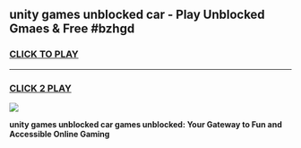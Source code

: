
## unity games unblocked car - Play Unblocked Gmaes & Free #bzhgd
<h3>
<a href="https://premium.freeplayer.one?title=unity_games_unblocked_car&ref=03M">CLICK TO PLAY</a></h3>
<hr>

<h3>
<a href="https://premium.freeplayer.one?title=unity_games_unblocked_car&ref=03M">CLICK 2 PLAY</a>
  
</h3>

<a href="https://premium.freeplayer.one?title=unity_games_unblocked_car&ref=03M"><img src="https://clearcache.store/games.png"></a>


**unity games unblocked car games unblocked: Your Gateway to Fun and Accessible Online Gaming**

